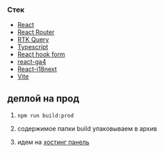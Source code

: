### Стек

- [React](https://react.dev/)
- [React Router](https://reactrouter.com/en/main)
- [RTK Query](https://redux-toolkit.js.org/rtk-query/overview)
- [Typescript](https://www.typescriptlang.org/)
- [React hook form](https://react-hook-form.com/)
- [react-ga4](https://www.npmjs.com/package/react-ga4)
- [React-i18next](https://react.i18next.com/)
- [Vite](https://vitejs.dev/)


## деплой на прод

1. <code>npm run build:prod</code>

2. содержимое папки build упаковываем в архив

3. идем на [хостинг панель](https://plk25.gohost.kz:8443/login_up.php)